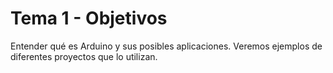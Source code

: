 # Tema 1 - Objetivos

Entender	qué	es	Arduino	y	sus	posibles	aplicaciones.	Veremos	ejemplos de	diferentes	proyectos	que	lo	utilizan.
